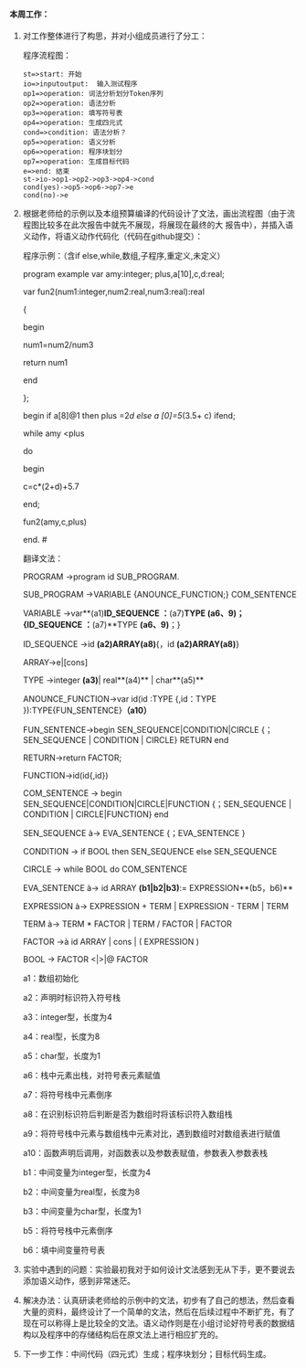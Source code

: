 #### 本周工作：

1. 对工作整体进行了构思，并对小组成员进行了分工：

   程序流程图：

   ```flow
   st=>start: 开始
   io=>inputoutput:  输入测试程序
   op1=>operation: 词法分析划分Token序列
   op2=>operation: 语法分析
   op3=>operation: 填写符号表
   op4=>operation: 生成四元式
   cond=>condition: 语法分析？
   op5=>operation: 语义分析
   op6=>operation: 程序块划分
   op7=>operation: 生成目标代码
   e=>end: 结束
   st->io->op1->op2->op3->op4->cond
   cond(yes)->op5->op6->op7->e
   cond(no)->e
   ```

2. 根据老师给的示例以及本组预算编译的代码设计了文法，画出流程图（由于流程图比较多在此次报告中就先不展现，将展现在最终的大   报告中），并插入语义动作，将语义动作代码化（代码在github提交）：

   程序示例：（含if else,while,数组,子程序,重定义,未定义）

   program example
   var amy:integer;
   plus,a[10],c,d:real;

   var fun2(num1:integer,num2:real,num3:real):real

   {

   begin

   num1=num2/num3

   return num1

   end

   };

   begin
   if a[8]@1
   then
   plus =2*d
   else
   a [0]=5*(3.5+ c) 
   ifend;

   while amy <plus

   do

   begin

   c=c*(2+d)+5.7

   end;

   fun2(amy,c,plus)

   end.
   \#

   翻译文法：

   PROGRAM ->program id SUB_PROGRAM.

   SUB_PROGRAM ->VARIABLE  {ANOUNCE_FUNCTION;} COM_SENTENCE

   VARIABLE ->var**(a1)**ID_SEQUENCE ：**(a7)**TYPE **(a6、9)**；{ID_SEQUENCE ：**(a7)**TYPE **(a6、9)**；}

   ID_SEQUENCE ->id **(a2)**ARRAY**(a8)**{，id **(a2)**ARRAY**(a8)**}

   ARRAY->e|[cons]

   TYPE ->integer **(a3)**| real**(a4)** | char**(a5)**

   ANOUNCE_FUNCTION->var  id(id :TYPE {,id：TYPE }):TYPE{FUN_SENTENCE}**（a10）**

   FUN_SENTENCE->begin SEN_SEQUENCE|CONDITION|CIRCLE  {；SEN_SEQUENCE | CONDITION | CIRCLE} RETURN end

   RETURN->return FACTOR;

   FUNCTION->id(id{,id})

   COM_SENTENCE -> begin SEN_SEQUENCE|CONDITION|CIRCLE|FUNCTION {；SEN_SEQUENCE | CONDITION | CIRCLE|FUNCTION} end

   SEN_SEQUENCE à-> EVA_SENTENCE {；EVA_SENTENCE }

   CONDITION  -> if  BOOL then  SEN_SEQUENCE else SEN_SEQUENCE

   CIRCLE -> while BOOL do COM_SENTENCE 

   EVA_SENTENCE à-> id ARRAY **(b1|b2|b3)**:= EXPRESSION**(b5，b6)**

   EXPRESSION à-> EXPRESSION + TERM | EXPRESSION - TERM | TERM

   TERM à-> TERM *  FACTOR | TERM /  FACTOR | FACTOR

   FACTOR ->à id ARRAY | cons | ( EXPRESSION )

   BOOL ->  FACTOR  <|>|@ FACTOR

   a1：数组初始化

   a2：声明时标识符入符号栈

   a3：integer型，长度为4

   a4：real型，长度为8

   a5：char型，长度为1

   a6：栈中元素出栈，对符号表元素赋值

   a7：将符号栈中元素倒序

   a8：在识别标识符后判断是否为数组时将该标识符入数组栈

   a9：将符号栈中元素与数组栈中元素对比，遇到数组时对数组表进行赋值

   a10：函数声明后调用，对函数表以及参数表赋值，参数表入参数表栈

   b1：中间变量为integer型，长度为4

   b2：中间变量为real型，长度为8

   b3：中间变量为char型，长度为1

   b5：将符号栈中元素倒序

   b6：填中间变量符号表

4. 实验中遇到的问题：实验最初我对于如何设计文法感到无从下手，更不要说去添加语义动作，感到非常迷茫。

5. 解决办法：认真研读老师给的示例中的文法，初步有了自己的想法，然后查看大量的资料，最终设计了一个简单的文法，然后在后续过程中不断扩充，有了现在可以称得上是比较全的文法。语义动作则是在小组讨论好符号表的数据结构以及程序中的存储结构后在原文法上进行相应扩充的。

6. 下一步工作：中间代码（四元式）生成；程序块划分；目标代码生成。